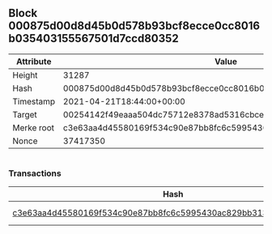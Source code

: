## Block 000875d00d8d45b0d578b93bcf8ecce0cc8016b035403155567501d7ccd80352

Attribute | Value
--- | ---
Height | 31287
Hash | 000875d00d8d45b0d578b93bcf8ecce0cc8016b035403155567501d7ccd80352
Timestamp | 2021-04-21T18:44:00+00:00
Target | 00254142f49eaaa504dc75712e8378ad5316cbcead634704b3734b6271167cc4
Merke root | c3e63aa4d45580169f534c90e87bb8fc6c5995430ac829bb313c72b5c119a197
Nonce | 37417350

```

```

### Transactions

Hash | Amount
--- | ---
[c3e63aa4d45580169f534c90e87bb8fc6c5995430ac829bb313c72b5c119a197](c3e63aa4d45580169f534c90e87bb8fc6c5995430ac829bb313c72b5c119a197.md) | 10.00000000 SKEPTI 
